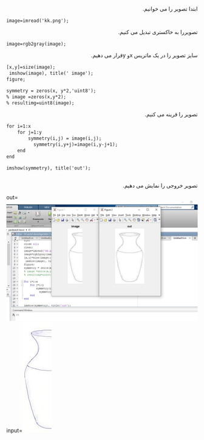<div dir="rtl">


ابتدا تصویر را می خوانیم.<br/>
</div>

```
image=imread('kk.png');
```
<div dir="rtl">
تصویررا به خاکستری تبدیل می کنیم. <br/> 
</div>

```
image=rgb2gray(image);
```

<div dir="rtl">
سایز تصویر را در  یک ماتریس xو yقرار می دهیم.<br/>

</div>

```
[x,y]=size(image);
 imshow(image), title(' image');
figure;
```

```
symmetry = zeros(x, y*2,'uint8');
% image =zeros(x,y*2);
% resultimg=uint8(image);
```
<div dir="rtl">

تصویر را قرینه می کنیم.<br/>
</div>

```
for i=1:x
    for j=1:y
        symmetry(i,j) = image(i,j);
          symmetry(i,y+j)=image(i,y-j+1);
    end
end
```


```
imshow(symmetry), title('out');


```

<div dir="rtl">

تصویر خروجی را نمایش می دهیم.<br/>
</div>


out=![out](out.JPG)
input=![out](kk.png)




